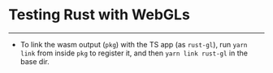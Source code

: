# Testing Rust with WebGLs

---

- To link the wasm output (`pkg`) with the TS app (as `rust-gl`), run `yarn link` from inside `pkg` to register it, and then `yarn link rust-gl` in the base dir.
